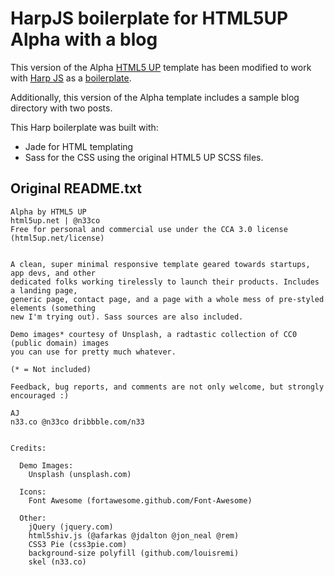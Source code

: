# HarpJS boilerplate for HTML5UP Alpha with a blog

This version of the Alpha [HTML5 UP](http://html5up.net) template has been modified to work with [Harp JS](http://harpjs.com/) as a [boilerplate](http://harpjs.com/blog/v0-12-1-boilerplates).

Additionally, this version of the Alpha template includes a sample blog directory with two posts.

This Harp boilerplate was built with: 
- Jade for HTML templating 
- Sass for the CSS using the original HTML5 UP SCSS files.

## Original README.txt

    Alpha by HTML5 UP
    html5up.net | @n33co
    Free for personal and commercial use under the CCA 3.0 license (html5up.net/license)


    A clean, super minimal responsive template geared towards startups, app devs, and other
    dedicated folks working tirelessly to launch their products. Includes a landing page,
    generic page, contact page, and a page with a whole mess of pre-styled elements (something
    new I'm trying out). Sass sources are also included.

    Demo images* courtesy of Unsplash, a radtastic collection of CC0 (public domain) images
    you can use for pretty much whatever.

    (* = Not included)

    Feedback, bug reports, and comments are not only welcome, but strongly encouraged :)

    AJ
    n33.co @n33co dribbble.com/n33


    Credits:

      Demo Images:
        Unsplash (unsplash.com)

      Icons:
        Font Awesome (fortawesome.github.com/Font-Awesome)

      Other:
        jQuery (jquery.com)
        html5shiv.js (@afarkas @jdalton @jon_neal @rem)
        CSS3 Pie (css3pie.com)
        background-size polyfill (github.com/louisremi)
        skel (n33.co)
